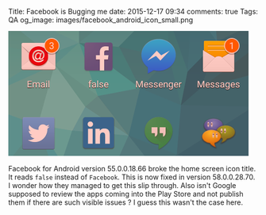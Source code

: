 Title: Facebook is Bugging me
date: 2015-12-17 09:34
comments: true
Tags: QA
og_image: images/facebook_android_icon_small.png

![Facebook icon](/images/facebook_android_icon_small.png "Facebook icon")

Facebook for Android version 55.0.0.18.66 broke the home screen icon title.
It reads `false` instead of `Facebook`. This is now fixed in version 58.0.0.28.70.
I wonder how they managed to get this slip through. Also isn't Google
supposed to review the apps coming into the Play Store and not publish them
if there are such visible issues ? I guess this wasn't the case here.

